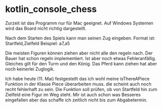 # kotlin_console_chess
Zurzeit ist das Programm nur für Mac geeignet. Auf Windows Systemen wird
das Board nicht richtig dargestellt.

Nach dem Starten des Spiels kann man seinen Zug eingeben. 
Format ist: Startfeld,Zielfeld
Beispiel: a7,a5


Die meisten Figuren können ziehen aber nicht alle den regeln nach. Der Bauer hat schon regeln implementiert.
Ist aber noch etwas Fehleranfällig. Gleiches gilt für den Turm und den König. Das Pferd kann ziehen hat aber noch keinerlei Zuglogik.

Ich habe heute (11. Mai) festgestellt das ich wohl meine isThereAPiece Funktion
in der Klasse Piece überarbeiten muss. die scheint auch noch recht fehlerhaft zu sein. Die Funktion soll prüfen,
ob von Startfeld hin zum Zielfeld eine Figur im Weg steht. Mir ist auch schon was Besseres eingefallen aber das schaffe ich
zeitlich nicht bis zum Abgabetermin.








